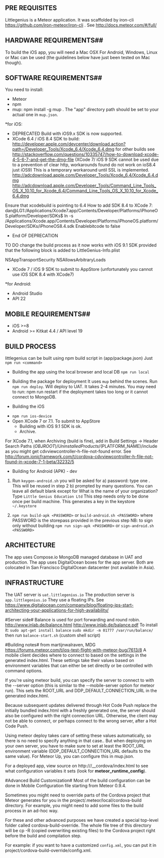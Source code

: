 ## PRE REQUISITES ##
Littlegenius is a Meteor application. It was scaffolded by iron-cli https://github.com/iron-meteor/iron-cli .
See http://docs.meteor.com/#/full/

## HARDWARE REQUIREMENTS##
To build the iOS app, you will need a Mac OSX
For Android, Windows, Linux or Mac can be used (the guidelines below have just been tested on Mac though).

## SOFTWARE REQUIREMENTS##
You need to install:
- Meteor
- npm
- mup: npm install -g mup . The "app" directory path should be set to your actual one in `mup.json`.

*for iOS:
- DEPRECATED Build with iOS9.x SDK is now supported. 
- XCode 6.4 / iOS 8.4 SDK to build:  http://developer.apple.com/devcenter/download.action?path=/Developer_Tools/Xcode_6.4/Xcode_6.4.dmg
 for other builds see http://stackoverflow.com/questions/10335747/how-to-download-xcode-4-5-6-7-and-get-the-dmg-file
 (XCode 7/ iOS 9 SDK cannot be used due to a prevention of clear http, workarounds found do not work on ioS8.4 just iOS9)
 This is a temporary workaround until SSL is implemented.
http://adcdownload.apple.com/Developer_Tools/Xcode_6.4/Xcode_6.4.dmg
http://adcdownload.apple.com/Developer_Tools/Command_Line_Tools_OS_X_10.10_for_Xcode_6.4/Command_Line_Tools_OS_X_10.10_for_Xcode_6.4.dmg

Ensure that xcodebuild is pointing to 6.4
How to add SDK 8.4 to XCode 7:
dan@LG1:/Applications/Xcode7.app/Contents/Developer/Platforms/iPhoneOS.platform/Developer/SDKs$ ln -s /Applications/Xcode.app/Contents/Developer/Platforms/iPhoneOS.platform/Developer/SDKs/iPhoneOS8.4.sdk
Enablebitcode to false
- End OF DEPRECATION 

TO DO change the build process as it now works with iOS 9.1 SDK provided that the following block is added to LittleGenius-Info.plist

<key>NSAppTransportSecurity</key>
<dict>
	<key>NSAllowsArbitraryLoads</key>
	<true/>
</dict>

- XCode 7 / iOS 9 SDK to submit to AppStore (unfortunately you cannot use iOS SDK 8.4 with XCode7)

*for Android:
- Android Studio
- API 22

## MOBILE REQUIREMENTS##
- iOS >=8
- Android >= Kitkat 4.4 / API level 19

## BUILD PROCESS ##

littlegenius can be built using npm build script in (app/package.json)
Just `npm run <command>`

* Building the app using the local browser and local DB
`npm run local`

* Building the package for deployment
It uses `mup` behind the scenes.
Run `npm run deploy`. Will deploy to UAT. It takes 2-4 minutes.
You may need to run: npm run restart if the deployment takes too long or it cannot connect to MongoDB.

* Building the iOS
- `npm run ios-device`
- Open XCode 7 or 7.1. To submit to AppStore
  - Building with iOS 9.1 SDK is ok.
  - Archive.

For XCode 7.1, when Archiving (build is fine), add in Build Settings -> Header Search Paths
$(OBJROOT)/UninstalledProducts/$(PLATFORM_NAME)/include
as you might get cdvviewcontroller-h-file-not-found error.
See http://forum.ionicframework.com/t/cordova-cdvviewcontroller-h-file-not-found-in-xcode-7-1-beta/32232/5

* Building for Android (APK) - dev
1. Run `keygen-android.sh` you will be asked for 
a) password: type one . This will be reused in step 2
b) prompted by many questions. You can leave all default blank except for 
What is the name of your organization? Type `Little Genius Education Ltd`
This step needs only to be done once per build machine.
This generates a key in the keystore `~/.keystore`

2. `npm run build-apk <PASSWORD>` or `build-android.sh <PASSWORD>`
where PASSWORD is the storepass provided in the previous step
NB: to sign only without building `npm run sign-apk <PASSWORD>` or `sign-android.sh <PASSWORD>`

## ARCHITECTURE ##
The app uses Compose.io MongoDB managed database in UAT and production.
The app uses DigitalOcean boxes for the app server.
Both are colocated in San Francisco DigitalOcean datacenter (not available in Asia).

## INFRASTRUCTURE ##
The UAT server is `uat.littlegenius.io`
The production server is `app.littlegenius.io`
They use a floating IPs. See https://www.digitalocean.com/company/blog/floating-ips-start-architecting-your-applications-for-high-availability/

#Server side#
Balance is used for port forwarding and round robin.
http://www.inlab.de/balance.html
http://www.inlab.de/balance.pdf
To install it:
`sudo apt-get install balance`
`sudo mkdir -m 01777 /var/run/balance/`
then run `balance-start.sh` (custom shell script)

#Building notes#
from martijnwalraven, MDG
https://forums.meteor.com/t/ios-test-flight-with-meteor-bug/7613/8
A mobile client decides where to connect to based on the settings in the generated index.html. 
These settings take their values based on environment variables that can either be set directly or be controlled with 
command options.

If you're using meteor build, you can specify the server to connect to with the --server option (this is similar to the 
--mobile-server option for meteor run). This sets the ROOT_URL and DDP_DEFAULT_CONNECTION_URL in the generated index.html.

Because subsequent updates delivered through Hot Code Push replace the initially bundled index.html with a freshly 
generated one, the server should also be configured with the right connection URL. Otherwise, the client may not be able
 to connect, or perhaps connect to the wrong server, after a Hot Code Push.

Using meteor deploy takes care of setting these values automatically, so there is no need to specify anything in that 
case.. But when deploying on your own server, you have to make sure to set at least the ROOT_URL environment variable 
(DDP_DEFAULT_CONNECTION_URL defaults to the same value). For Meteor Up, you can configure this in mup.json.

For a deployed app, view source on http://<domain>/__cordova/index.html to see what configuration variables it sets 
(look for __meteor_runtime_config__).

#Advanced Build Customization#
Most of the build configuration can be done in Mobile Configuration file starting from Meteor 0.9.4.

Sometimes you might need to override parts of the Cordova project that Meteor generates for you in the project/.meteor/local/cordova-build directory. For example, you might need to add some files to the build process in an ad-hoc way.

For these and other advanced purposes we have created a special top-level folder called cordova-build-override. The whole file tree of this directory will be cp -R (copied overwriting existing files) to the Cordova project right before the build and compilation step.

For example: if you want to have a customized `config.xml`, you can put it in project/cordova-build-override/config.xml.

